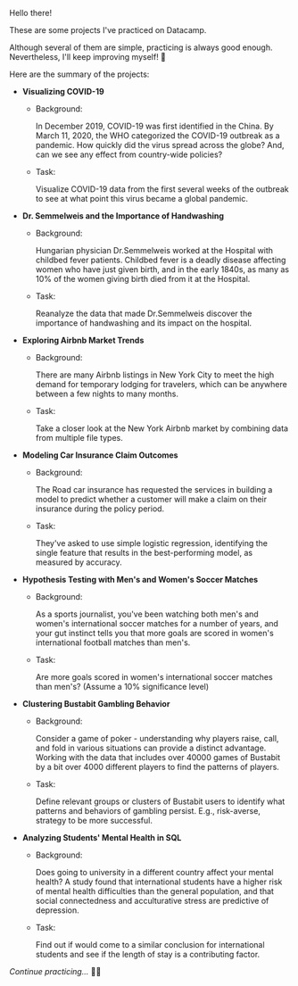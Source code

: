 Hello there!

These are some projects I've practiced on Datacamp.

Although several of them are simple, practicing is always good enough. Nevertheless, I'll keep improving myself! 🚀

Here are the summary of the projects:

-   **Visualizing COVID-19**

    -   Background:

        In December 2019, COVID-19 was first identified in the China. By March 11, 2020, the WHO categorized the COVID-19 outbreak as a pandemic. How quickly did the virus spread across the globe? And, can we see any effect from country-wide policies?

    -   Task:

        Visualize COVID-19 data from the first several weeks of the outbreak to see at what point this virus became a global pandemic.

-   **Dr. Semmelweis and the Importance of Handwashing**

    -   Background:

        Hungarian physician Dr.Semmelweis worked at the Hospital with childbed fever patients. Childbed fever is a deadly disease affecting women who have just given birth, and in the early 1840s, as many as 10% of the women giving birth died from it at the Hospital.

    -   Task:

        Reanalyze the data that made Dr.Semmelweis discover the importance of handwashing and its impact on the hospital.

-   **Exploring Airbnb Market Trends**

    -   Background:

        There are many Airbnb listings in New York City to meet the high demand for temporary lodging for travelers, which can be anywhere between a few nights to many months.

    -   Task:

        Take a closer look at the New York Airbnb market by combining data from multiple file types.

-   **Modeling Car Insurance Claim Outcomes**

    -   Background:

        The Road car insurance has requested the services in building a model to predict whether a customer will make a claim on their insurance during the policy period.

    -   Task:

        They've asked to use simple logistic regression, identifying the single feature that results in the best-performing model, as measured by accuracy.

-   **Hypothesis Testing with Men's and Women's Soccer Matches**

    -   Background:

        As a sports journalist, you've been watching both men's and women's international soccer matches for a number of years, and your gut instinct tells you that more goals are scored in women's international football matches than men's.

    -   Task:

        Are more goals scored in women's international soccer matches than men's? (Assume a 10% significance level)

-   **Clustering Bustabit Gambling Behavior**

    -   Background:

        Consider a game of poker - understanding why players raise, call, and fold in various situations can provide a distinct advantage. Working with the data that includes over 40000 games of Bustabit by a bit over 4000 different players to find the patterns of players.

    -   Task:

        Define relevant groups or clusters of Bustabit users to identify what patterns and behaviors of gambling persist. E.g., risk-averse, strategy to be more successful.

-   **Analyzing Students' Mental Health in SQL**

    -   Background:

        Does going to university in a different country affect your mental health? A study found that international students have a higher risk of mental health difficulties than the general population, and that social connectedness and acculturative stress are predictive of depression.

    -   Task:

        Find out if would come to a similar conclusion for international students and see if the length of stay is a contributing factor.

*Continue practicing...* 👩‍💻

